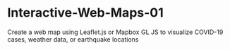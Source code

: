 # Interactive-Web-Maps-01
Create a web map using Leaflet.js or Mapbox GL JS to visualize COVID-19 cases, weather data, or earthquake locations
